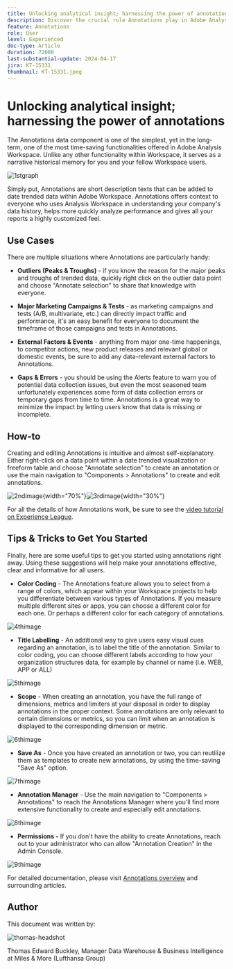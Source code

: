 ```yaml
---
title: Unlocking analytical insight; harnessing the power of annotations
description: Discover the crucial role Annotations play in Adobe Analysis Workspace and gain practical tips for maximizing their usage. Elevate your data understanding and collaboration to new heights, extracting richer analytical insights along the way.
feature: Annotations
role: User
level: Experienced
doc-type: Article
duration: 72000
last-substantial-update: 2024-04-17
jira: KT-15331
thumbnail: KT-15331.jpeg
---
```


# Unlocking analytical insight; harnessing the power of annotations

The Annotations data component is one of the simplest, yet in the long-term, one of the most time-saving functionalities offered in Adobe Analysis Workspace. Unlike any other functionality within Workspace, it serves as a narrative historical memory for you and your fellow Workspace users. 

![1stgraph](assets/1stgraph.png)

Simply put, Annotations are short description texts that can be added to date trended data within Adobe Workspace. Annotations offers context to everyone who uses Analysis Workspace in understanding your company's data history, helps more quickly analyze performance and gives all your reports a highly customized feel.

## Use Cases

There are multiple situations where Annotations are particularly handy:

- **Outliers (Peaks & Troughs)** - if you know the reason for the major peaks and troughs of trended data, quickly right click on the outlier data point and choose "Annotate selection" to share that knowledge with everyone.

- **Major Marketing Campaigns & Tests** - as marketing campaigns and tests (A/B, multivariate, etc.) can directly impact traffic and performance, it's an easy benefit for everyone to document the timeframe of those campaigns and tests in Annotations.

- **External Factors & Events** - anything from major one-time happenings, to competitor actions, new product releases and relevant global or domestic events, be sure to add any data-relevant external factors to Annotations.

- **Gaps & Errors** - you should be using the Alerts feature to warn you of potential data collection issues, but even the most seasoned team unfortunately experiences some form of data collection errors or temporary gaps from time to time. Annotations is a great way to minimize the impact by letting users know that data is missing or incomplete.

## How-to

Creating and editing Annotations is intuitive and almost self-explanatory. Either right-click on a data point within a date trended visualization or freeform table and choose "Annotate selection" to create an annotation or use the main navigation to "Components > Annotations" to create and edit annotations.

![2ndimage](assets/2ndimage.png){width="70%"}![3rdimage](assets/3rdimage.png){width="30%"}


For all the details of how Annotations work, be sure to see the [video tutorial on Experience League](https://experienceleague.adobe.com/en/docs/analytics-learn/tutorials/analysis-workspace/navigating-workspace-projects/annotations-in-analysis-workspace).

## Tips & Tricks to Get You Started

Finally, here are some useful tips to get you started using annotations right away.  Using these suggestions will help make your annotations effective, clear and informative for all users.

- **Color Coding** - The Annotations feature allows you to select from a range of colors, which appear within your Workspace projects to help you differentiate between various types of Annotations. If you measure multiple different sites or apps, you can choose a different color for each one. Or perhaps a different color for each category of annotations.

![4thimage](assets/4thimage.png)

- **Title Labelling** - An additional way to give users easy visual cues regarding an annotation, is to label the title of the annotation. Similar to color coding, you can choose different labels according to how your organization structures data, for example by channel or name (i.e. WEB, APP or ALL)

![5thimage](assets/5thimage.png)

- **Scope** - When creating an annotation, you have the full range of dimensions, metrics and limiters at your disposal in order to display annotations in the proper context. Some annotations are only relevant to certain dimensions or metrics, so you can limit when an annotation is displayed to the corresponding dimension or metric.

 ![6thimage](assets/6thimage.png)

- **Save As** - Once you have created an annotation or two, you can reutilize them as templates to create new annotations, by using the time-saving "Save As" option.

![7thimage](assets/7thimage.png)

- **Annotation Manager** - Use the main navigation to "Components > Annotations" to reach the Annotations Manager where you'll find more extensive functionality to create and especially edit annotations.

![8thimage](assets/8thimage.png)


- **Permissions -** If you don't have the ability to create Annotations, reach out to your administrator who can allow "Annotation Creation" in the Admin Console.

![9thimage](assets/9thimage.png)

For detailed documentation, please visit [Annotations overview](https://experienceleague.adobe.com/en/docs/analytics/analyze/analysis-workspace/components/annotations/overview) and surrounding articles.

## Author

This document was written by:

![thomas-headshot](assets/thomas-headshot.png)

Thomas Edward Buckley, Manager Data Warehouse & Business Intelligence at Miles & More (Lufthansa Group)

